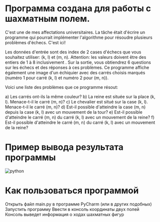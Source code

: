 # Программа создана для работы с шахматным полем.
C'est une de mes affectations universitaires. La tâche était d'écrire un programme qui pourrait implémenter l'algorithme pour résoudre plusieurs problèmes d'échecs. C'est ici!

Les données d'entrée sont des index de 2 cases d'échecs que vous souhaitez utiliser: (k, l) et (m, n). Attention: les valeurs doivent être des entiers de 1 à 8 inclusivement . Sur la sortie, vous obtiendrez 6 questions sur les échecs et des réponses à ces problèmes. Ce programme affiche également une image d'un échiquier avec des carrés choisis marqués (numéro 1 pour carré (k, l) et numéro 2 pour (m, n)).

Voici une liste des problèmes que ce programme résout:

a) Les carrés ont-ils la même couleur?
b) La reine est située sur la place (k, l). Menace-t-il le carré (m, n)?
c) Le chevalier est situé sur la case (k, l). Menace-t-il le carré (m, n)?
d) Est-il possible d'atteindre la case (m, n) depuis la case (k, l) avec un mouvement de la tour?
e) Est-il possible d'atteindre le carré (m, n) du carré (k, l) avec un mouvement de la reine?
f) Est-il possible d'atteindre le carré (m, n) du carré (k, l) avec un mouvement de la reine?
# Пример вывода результата программы
![python](https://user-images.githubusercontent.com/73785628/100548112-6f5b5980-328c-11eb-9af8-33650542a69b.png)
# Как пользоваться программой
Открыть файл main.py в программе PyCharm (или в других подобных)
Запустить программу
Ввести в консоль координаты двух полей
Консоль выведет информация о ходах шахматных фигур
